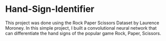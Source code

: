 # Hand-Sign-Identifier
This project was done using the Rock Paper Scissors Dataset by Laurence Moroney. In this simple project, I built a convolutional neural network that can differentiate the hand signs of the popular game Rock, Paper, Scissors.
